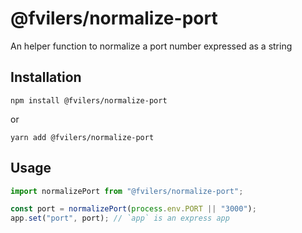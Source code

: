 # @fvilers/normalize-port

An helper function to normalize a port number expressed as a string

## Installation

```
npm install @fvilers/normalize-port
```

or

```
yarn add @fvilers/normalize-port
```

## Usage

```ts
import normalizePort from "@fvilers/normalize-port";

const port = normalizePort(process.env.PORT || "3000");
app.set("port", port); // `app` is an express app
```
